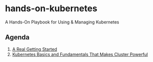 # hands-on-kubernetes
A Hands-On Playbook for Using & Managing Kubernetes


## Agenda

1. [A Real Getting Started](1-a-real-getting-started/README.md)
1. [Kubernetes Basics and Fundamentals That Makes Cluster Powerful](2-kubernetes-basics-and-fundamentals/README.md)
